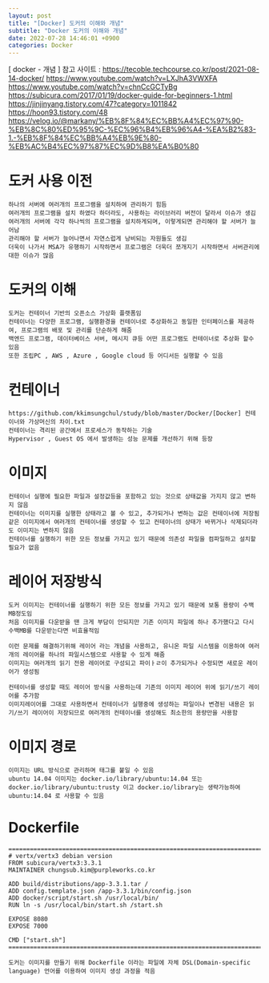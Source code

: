 ```yaml
---
layout: post
title: "[Docker] 도커의 이해와 개념"
subtitle: "Docker 도커의 이해와 개념"
date: 2022-07-28 14:46:01 +0900
categories: Docker
---
```

[ docker - 개념 ]
	참고 사이트  : 
		https://tecoble.techcourse.co.kr/post/2021-08-14-docker/
		https://www.youtube.com/watch?v=LXJhA3VWXFA
		https://www.youtube.com/watch?v=chnCcGCTyBg
		https://subicura.com/2017/01/19/docker-guide-for-beginners-1.html
		https://jinjinyang.tistory.com/47?category=1011842
		https://hoon93.tistory.com/48
		https://velog.io/@markany/%EB%8F%84%EC%BB%A4%EC%97%90-%EB%8C%80%ED%95%9C-%EC%96%B4%EB%96%A4-%EA%B2%83-1.-%EB%8F%84%EC%BB%A4%EB%9E%80-%EB%AC%B4%EC%97%87%EC%9D%B8%EA%B0%80



# 도커 사용 이전
	하나의 서버에 여러개의 프로그램을 설치하여 관리하기 힘듬
	여러개의 프로그램을 설치 하였다 하더라도, 사용하는 라이브러리 버전이 달라서 이슈가 생김
	여러개의 서버에 각각 하나씩의 프로그램을 설치하게되며, 이렇게되면 관리해야 할 서버가 늘어남
	관리해야 할 서버가 늘어나면서 자연스럽게 낭비되는 자원들도 생김
	더욱이 나가서 MSA가 유행하기 시작하면서 프로그램은 더욱더 쪼개지기 시작하면서 서버관리에 대한 이슈가 많음


# 도커의 이해
	도커는 컨테이너 기반의 오픈소스 가상화 플랫폼임
	컨테이너는 다양한 프로그램, 실행환경을 컨테이너로 추상화하고 동일한 인터페이스를 제공하여, 프로그램의 배포 및 관리를 단순하게 해줌
	백엔드 프로그램, 데이터베이스 서버, 메시지 큐등 어떤 프로그램도 컨테이너로 추상화 할수 있음
	또한 조립PC , AWS , Azure , Google cloud 등 어디서든 실행할 수 있음

# 컨테이너
	https://github.com/kkimsungchul/study/blob/master/Docker/[Docker] 컨테이너와 가상머신의 차이.txt
	컨테이너는 격리된 공간에서 프로세스가 동작하는 기술
	Hypervisor , Guest OS 에서 발생하는 성능 문제를 개선하기 위해 등장


# 이미지
	컨테이너 실행에 필요한 파일과 설정값등을 포함하고 있는 것으로 상태값을 가지지 않고 변하지 않음
	컨테이너는 이미지를 실행한 상태라고 볼 수 있고, 추가되거나 변하는 값은 컨테이너에 저장됨
	같은 이미지에서 여러개의 컨테이너를 생성할 수 있고 컨테이너의 상태가 바뀌거나 삭제되더라도 이미지는 변하지 않음
	컨테이너를 실행하기 위한 모든 정보를 가지고 있기 때문에 의존성 파일을 컴파일하고 설치할 필요가 없음



# 레이어 저장방식
	도커 이미지는 컨테이너를 실행하기 위한 모든 정보를 가지고 있기 때문에 보통 용량이 수백MB정도임
	처음 이미지를 다운받을 땐 크게 부담이 안되지만 기존 이미지 파일에 하나 추가했다고 다시 수백MB를 다운받는다면 비효율적임

	이런 문제를 해결하기위해 레이어 라는 개념을 사용하고, 유니온 파일 시스템을 이용하여 여러개의 레이어를 하나의 파일시스템으로 사용할 수 있게 해줌
	이미지는 여러개의 읽기 전용 레이어로 구성되고 파이ㅏㄹ이 추가되거나 수정되면 새로운 레이어가 생성됨
	
	컨테이너를 생성할 때도 레이어 방식을 사용하는데 기존의 이미지 레이어 위에 읽기/쓰기 레이어를 추가함
	이미지레이어를 그대로 사용하면서 컨테이너가 실행중에 생성하는 파일이나 변경된 내용은 읽기/쓰기 레이어이 저장되므로 여러개의 컨테이너를 생성해도 최소한의 용량만을 사용함

# 이미지 경로
	이미지는 URL 방식으로 관리하며 태그를 붙일 수 있음
	ubuntu 14.04 이미지는 docker.io/library/ubuntu:14.04 또는 docker.io/library/ubuntu:trusty 이고 docker.io/library는 생략가능하여 ubuntu:14.04 로 사용할 수 있음
	
# Dockerfile
	=================================================================================================================
	# vertx/vertx3 debian version
	FROM subicura/vertx3:3.3.1
	MAINTAINER chungsub.kim@purpleworks.co.kr

	ADD build/distributions/app-3.3.1.tar /
	ADD config.template.json /app-3.3.1/bin/config.json
	ADD docker/script/start.sh /usr/local/bin/
	RUN ln -s /usr/local/bin/start.sh /start.sh

	EXPOSE 8080
	EXPOSE 7000

	CMD ["start.sh"]
	=================================================================================================================

	도커는 이미지를 만들기 위해 Dockerfile 이라는 파일에 자체 DSL(Domain-specific language) 언어를 이용하여 이미지 생성 과정을 적음


 
